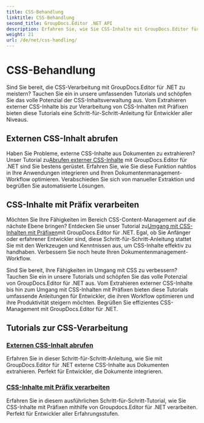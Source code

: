 ```yaml
---
title: CSS-Behandlung
linktitle: CSS-Behandlung
second_title: GroupDocs.Editor .NET API
description: Erfahren Sie, wie Sie CSS-Inhalte mit GroupDocs.Editor für .NET effektiv handhaben. Extrahieren Sie externe CSS-Inhalte und handhaben Sie CSS-Inhalte mit Präfixen mühelos.
weight: 21
url: /de/net/css-handling/
---
```


# CSS-Behandlung


Sind Sie bereit, die CSS-Verarbeitung mit GroupDocs.Editor für .NET zu meistern? Tauchen Sie ein in unsere umfassenden Tutorials und schöpfen Sie das volle Potenzial der CSS-Inhaltsverwaltung aus. Vom Extrahieren externer CSS-Inhalte bis zur Verarbeitung von CSS-Inhalten mit Präfixen bieten diese Tutorials eine Schritt-für-Schritt-Anleitung für Entwickler aller Niveaus.

## Externen CSS-Inhalt abrufen

 Haben Sie Probleme, externe CSS-Inhalte aus Dokumenten zu extrahieren? Unser Tutorial zu[Abrufen externer CSS-Inhalte](./get-external-css-content/) mit GroupDocs.Editor für .NET sind Sie bestens gerüstet. Erfahren Sie, wie Sie diese Funktion nahtlos in Ihre Anwendungen integrieren und Ihren Dokumentenmanagement-Workflow optimieren. Verabschieden Sie sich von manueller Extraktion und begrüßen Sie automatisierte Lösungen.

## CSS-Inhalte mit Präfix verarbeiten

 Möchten Sie Ihre Fähigkeiten im Bereich CSS-Content-Management auf die nächste Ebene bringen? Entdecken Sie unser Tutorial zu[Umgang mit CSS-Inhalten mit Präfixen](./handle-css-content-with-prefix/)mit GroupDocs.Editor für .NET. Egal, ob Sie Anfänger oder erfahrener Entwickler sind, diese Schritt-für-Schritt-Anleitung stattet Sie mit den Werkzeugen und Kenntnissen aus, um CSS-Inhalte effektiv zu handhaben. Verbessern Sie noch heute Ihren Dokumentenmanagement-Workflow.

Sind Sie bereit, Ihre Fähigkeiten im Umgang mit CSS zu verbessern? Tauchen Sie ein in unsere Tutorials und schöpfen Sie das volle Potenzial von GroupDocs.Editor für .NET aus. Vom Extrahieren externer CSS-Inhalte bis hin zum Umgang mit CSS-Inhalten mit Präfixen bieten diese Tutorials umfassende Anleitungen für Entwickler, die ihren Workflow optimieren und ihre Produktivität steigern möchten. Begrüßen Sie effizientes CSS-Management mit GroupDocs.Editor für .NET. 
## Tutorials zur CSS-Verarbeitung
### [Externen CSS-Inhalt abrufen](./get-external-css-content/)
Erfahren Sie in dieser Schritt-für-Schritt-Anleitung, wie Sie mit GroupDocs.Editor für .NET externe CSS-Inhalte aus Dokumenten extrahieren. Perfekt für Entwickler, die Dokumente integrieren.
### [CSS-Inhalte mit Präfix verarbeiten](./handle-css-content-with-prefix/)
Erfahren Sie in diesem ausführlichen Schritt-für-Schritt-Tutorial, wie Sie CSS-Inhalte mit Präfixen mithilfe von Groupdocs.Editor für .NET verarbeiten. Perfekt für Entwickler aller Erfahrungsstufen.